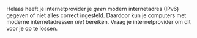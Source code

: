 Helaas heeft je internetprovider je *geen* modern internetadres (IPv6) gegeven of niet alles correct ingesteld. Daardoor kun je computers met moderne internetadressen *niet* bereiken. Vraag je internetprovider om dit voor je op te lossen.
